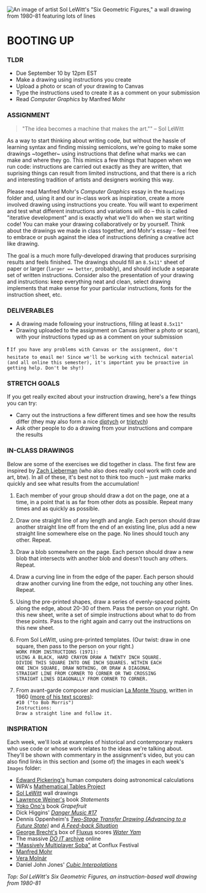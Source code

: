 ![An image of artist Sol LeWitt's "Six Geometric Figures," a wall drawing from 1980-81 featuring lots of lines](https://github.com/jeffThompson/CreativeProgramming1/blob/master/Week00_BootingUp/Images/SixGeometricFiguresPlusTwo_SolLeWitt_1980-81.jpg)

# BOOTING UP  

### TLDR  
* Due September 10 by 12pm EST  
* Make a drawing using instructions you create  
* Upload a photo or scan of your drawing to Canvas  
* Type the instructions used to create it as a comment on your submission  
* Read *Computer Graphics* by Manfred Mohr    


### ASSIGNMENT  

> "The idea becomes a machine that makes the art."" – Sol LeWitt  

As a way to start thinking about writing code, but without the hassle of learning syntax and finding missing semicolons, we're going to make some drawings ~together~ using instructions that define what marks we can make and where they go. This mimics a few things that happen when we run code: instructions are carried out exactly as they are written, that suprising things can result from limited instructions, and that there is a rich and interesting tradition of artists and designers working this way. 

Please read Manfred Mohr's *Computer Graphics* essay in the `Readings` folder and, using it and our in-class work as inspiration, create a more involved drawing using instructions you create. You will want to experiment and test what different instructions and variations will do – this is called "iterative development" and is exactly what we'll do when we start writing code! You can make your drawing collaboratively or by yourself. Think about the drawings we made in class together, and Mohr's essay – feel free to embrace or push against the idea of instructions defining a creative act like drawing.

The goal is a much more fully-developed drawing that produces surprising results and feels finished. The drawings should fill an `8.5x11"` sheet of paper or larger (`larger == better`, probably), and should include a separate set of written instructions. Consider also the presentation of your drawing and instructions: keep everything neat and clean, select drawing implements that make sense for your particular instructions, fonts for the instruction sheet, etc. 


### DELIVERABLES    
* A drawing made following your instructions, filling at least `8.5x11"`  
* Drawing uploaded to the assignment on Canvas (either a photo or scan), with your instructions typed up as a comment on your submission  

:heavy_exclamation_mark: `If you have any problems with Canvas or the assignment, don't hesitate to email me! Since we'll be working with technical material (and all online this semester), it's important you be proactive in getting help. Don't be shy!)`


### STRETCH GOALS  
If you get really excited about your instruction drawing, here's a few things you can try:

* Carry out the instructions a few different times and see how the results differ (they may also form a nice [diptych](https://en.wikipedia.org/wiki/Diptych) or [triptych](https://en.wikipedia.org/wiki/Triptych))  
* Ask other people to do a drawing from your instructions and compare the results  


### IN-CLASS DRAWINGS  
Below are some of the exercises we did together in class. The first few are inspired by [Zach Lieberman](http://thesystemis.com) (who also does really cool work with code and art, btw). In all of these, it's best not to think too much – just make marks quickly and see what results from the accumulation!

1. Each member of your group should draw a dot on the page, one at a time, in a point that is as far from other dots as possible. Repeat many times and as quickly as possible.  

2. Draw one straight line of any length and angle. Each person should draw another straight line off from the end of an existing line, plus add a new straight line somewhere else on the page. No lines should touch any other. Repeat.  

3. Draw a blob somewhere on the page. Each person should draw a new blob that intersects with another blob and doesn't touch any others. Repeat.  

4. Draw a curving line in from the edge of the paper. Each person should draw another curving line from the edge, not touching any other lines. Repeat.   

5. Using the pre-printed shapes, draw a series of evenly-spaced points along the edge, about 20-30 of them. Pass the person on your right. On this new sheet, write a set of simple instructions about what to do from these points. Pass to the right again and carry out the instructions on this new sheet.

6. From Sol LeWitt, using pre-printed templates. (Our twist: draw in one square, then pass to the person on your right.)  
`WORK FROM INSTRUCTIONS (1971):`  
`USING A BLACK, HARD CRAYON DRAW A TWENTY INCH SQUARE.`  
`DIVIDE THIS SQUARE INTO ONE INCH SQUARES. WITHIN EACH`  
`ONE INCH SQUARE, DRAW NOTHING, OR DRAW A DIAGONAL`  
`STRAIGHT LINE FROM CORNER TO CORNER OR TWO CROSSING`  
`STRAIGHT LINES DIAGONALLY FROM CORNER TO CORNER.`  

7. From avant-garde composer and musician [La Monte Young](https://en.wikipedia.org/wiki/La_Monte_Young), written in 1960 ([more of his text scores](https://en.wikipedia.org/wiki/Compositions_1960#cite_note-9)):  
`#10 ("to Bob Morris")`  
`Instructions:`  
`Draw a straight line and follow it.` 


### INSPIRATION  
Each week, we'll look at examples of historical and contemporary makers who use code or whose work relates to the ideas we're talking about. They'll be shown with commentary in the assignment's video, but you can also find links in this section and (some of) the images in each week's `Images` folder:  

* [Edward Pickering's](https://en.wikipedia.org/wiki/Edward_Charles_Pickering) human computers doing astronomical calculations  
* WPA's [Mathematical Tables Project](https://en.wikipedia.org/wiki/Mathematical_Tables_Project)  
* [Sol LeWitt](https://en.wikipedia.org/wiki/Sol_LeWitt) wall drawings  
* [Lawrence Weiner's](https://en.wikipedia.org/wiki/Lawrence_Weiner) book *Statements*  
* [Yoko Ono's](https://en.wikipedia.org/wiki/Yoko_Ono) book *Grapefruit*  
* Dick Higgins' [*Danger Music #17*](https://www.moma.org/collection/works/127389)  
* Dennis Oppenheim's [*Two-Stage Transfer Drawing (Advancing to a Future State)*](https://www.dennisaoppenheim.org/copy-of-new-page) and [*A Feed-back Situation*](https://www.dennisaoppenheim.org/copy-3-of-new-page)  
* [George Brecht's](https://en.wikipedia.org/wiki/George_Brecht) box of [Fluxus](https://monoskop.org/images/c/c1/Brecht_George_Water_Yam_1963.pdf) scores [*Water Yam*](https://monoskop.org/images/c/c1/Brecht_George_Water_Yam_1963.pdf)  
* The massive [*DO IT* archive](http://projects.e-flux.com/do_it/manuals/0_manual.html) online  
* ["Massively Multiplayer Soba"](http://www.tiltfactor.org/game/massively-multiplayer-urban-games/) at Conflux Festival  
* [Manfred Mohr](https://en.wikipedia.org/wiki/Manfred_Mohr)  
* [Vera Molnár](https://en.wikipedia.org/wiki/Vera_Moln%C3%A1r)  
* Daniel John Jones' [*Cubic Interpolations*](http://www.erase.net/weblog/2013-07/cube-interpolations)  

*Top: Sol LeWitt's *Six Geometric Figures,* an instruction-based wall drawing from 1980-81*

